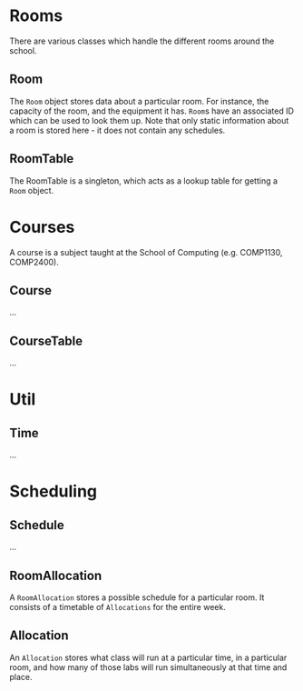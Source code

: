 
# Rooms
There are various classes which handle the different rooms around the school.

## Room
The `Room` object stores data about a particular room. 
For instance, the capacity of the room, and the equipment it has.
`Room`s have an associated ID which can be used to look them up.
Note that only static information about a room is stored here - it does not contain any schedules.

## RoomTable
The RoomTable is a singleton, which acts as a lookup table for getting a `Room` object.

# Courses
A course is a subject taught at the School of Computing (e.g. COMP1130, COMP2400).

## Course
...

## CourseTable
...

# Util
## Time
...

# Scheduling
## Schedule
...

## RoomAllocation
A `RoomAllocation` stores a possible schedule for a particular room.
It consists of a timetable of `Allocations` for the entire week.

## Allocation
An `Allocation` stores what class will run at a particular time, in a particular room, 
and how many of those labs will run simultaneously at that time and place.